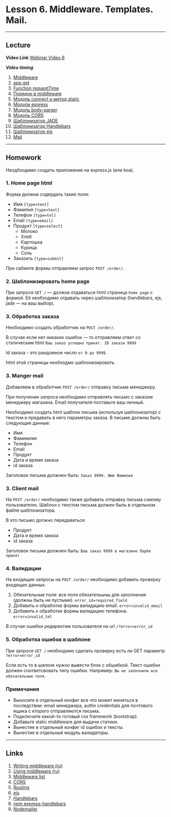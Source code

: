 # Lesson 6. Middleware. Templates. Mail.

----
## Lecture

**Video Link** [Webinar Video 6](https://youtu.be/OR5Vf58vSks)

***Video timing***

1.	[Middleware]( https://youtu.be/OR5Vf58vSks#t=23m26s)
2.	[app.get]( https://youtu.be/OR5Vf58vSks#t=24m39s)
3.	[Function requestTime]( https://youtu.be/OR5Vf58vSks#t=34m02s)
4.	[Порядок в middleware]( https://youtu.be/OR5Vf58vSks#t=43m20s)
5.	[Модуль connect и метод static]( https://youtu.be/OR5Vf58vSks#t=55m20s)
6.	[Модули express]( https://youtu.be/OR5Vf58vSks#t=62m35s)
7.	[Модуль body-parser]( https://youtu.be/OR5Vf58vSks#t=62m48s)
8.	[Модуль CORS]( https://youtu.be/OR5Vf58vSks#t=66m43s)
9.	[Шаблонизатор JADE]( https://youtu.be/OR5Vf58vSks#t=83m10s)
10. [Шаблонизатор Handlebars]( https://youtu.be/OR5Vf58vSks#t=84m05s)
11. [Шаблонизатор ejs]( https://youtu.be/OR5Vf58vSks#t=97m47s)
12. [Mail]( https://youtu.be/OR5Vf58vSks?t=6310)


----
## Homework

Неодбходимо создать приложение на express.js (или koa).

### 1. Home page html

Форма должна содердать такие поля:
* Имя `[type=text]`
* Фамилия `[type=text]`
* Телефон `[type=tel]`
* Email `[type=email]`
* Продукт `[type=select]`
    * Молоко
    * Хлеб
    * Картошка
    * Курица
    * Соль
* Заказать `[type=submit]`

При сабмите формы отправляем запрос `POST /order/`.

### 2. Шаблонизировать home page

При запросе `GET /` — должна отдаваться html страница  `home page` с формой.
Её необходимо отдавать через шаблонизатор (handlebars, ejs, jade — на ваш выбор).

### 3. Обработка заказа

Необходимо создать обработчик на `POST /order/`.

В случае если нет никаких ошибок — то отправляем ответ со статическим html `Ваш заказ успешно принят. ID заказа 9999`

Id заказа - это рандомное число `от 0 до 9999`.

html этой страницы необходмо шаблонизировать.

### 3. Manger mail

Добавляем в обработчик `POST /order/` отправку письма менеджеру.
 
При получении запроса необходимо отправлять письмо с заказом менеджеру магазина. Email получателя поставьте ваш личный.

Необходимо создать html шаблон письма (используя шаблонизатор) с текстом и предавать в него параметры заказа.
В письме должны быть следующие данные: 
 
 * Имя
 * Фамимлия
 * Телефон 
 * Email 
 * Продукт 
 * Дата и время заказа
 * id заказа 

Заголовок письма должнен быть: `Заказ 9999. Имя Фамилия` 

### 3. Client mail

На `POST /order/` необходимо также добавить отправку письма самому пользователю.
Шаблон с текстом письма должен быль в отдельном файле шаблонизатора.

В это письмо должно передаваться:

* Продукт 
* Дата и время заказа
* id заказа 

Заголовок письма должнен быть: `Ваш заказ 9999 в магазине Ларёк принят`

### 4. Валидации

На входящие запросы на `POST /order/` необходимо добавить проверку входящих данных.

1. Обязательные поля: все поля обязательыны для заполнения (должны быть не пустыми). `error_id=required_field`
2. Добавить к обработке формы валидацию email. `error=invalid_email`
3. Добавить к обработке формы валидацию телефона. `error=invalid_tel`

В случае ошибки редиректим пользователя на url `/?error=error_id`
 
### 5. Обработка ошибок в шаблоне 

При запросе `GET /` необходимо сделать проверку есть ли GET параметр `?error=error_id`

Если есть то в шалоне нужно вывести блок с обшибкой. Текст ошибки должен соответсвовать типу ошибки. 
Например: `Вы не заполнили все обязательные поля`.

### Примечания

* Выносите в отдельный конфиг все что может меняться в последствии: 
email менеджера, authn credentials для почтового ящика с кторого отправляются письма.
* Подключите какой-то готовый css framework (bootstrap).
* Добавьте static middleware для выдачи статики.
* Вынестие в отдельный конфиг id ошибок и тексты.
* Вынестие в отдельный модуль валидаторы.
    
----
## Links

1. [Writing middleware (ru)](http://expressjs.com/ru/guide/writing-middleware.html)
2. [Using middleware (ru)](http://expressjs.com/ru/guide/using-middleware.html)
3. [Middleware list](http://expressjs.com/ru/resources/middleware.html)
4. [CORS](https://www.npmjs.com/package/cors)
5. [Routing](http://expressjs.com/ru/guide/routing.html)
6. [ejs](http://www.embeddedjs.com)
7. [Handlebars](http://handlebarsjs.com)
8. [npm express-handlebars](https://www.npmjs.com/package/express-handlebars)
9. [Nodemailer](https://nodemailer.com)
